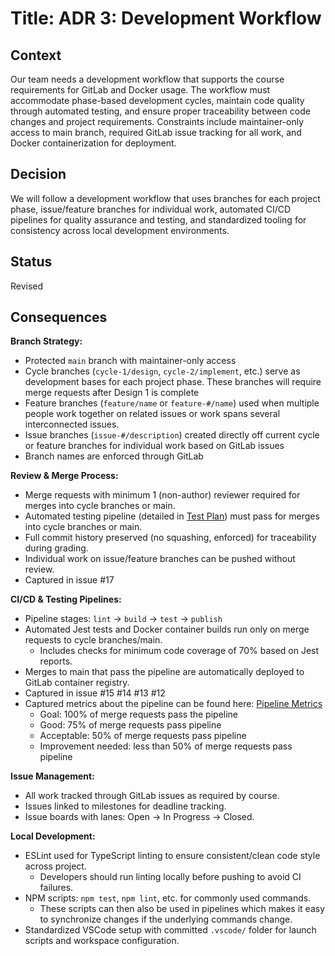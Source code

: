 # Title: ADR 3: Development Workflow

## Context
Our team needs a development workflow that supports the course requirements for GitLab and Docker usage. The workflow must accommodate phase-based development cycles, maintain code quality through automated testing, and ensure proper traceability between code changes and project requirements. Constraints include maintainer-only access to main branch, required GitLab issue tracking for all work, and Docker containerization for deployment.

## Decision
We will follow a development workflow that uses branches for each project phase, issue/feature branches for individual work, automated CI/CD pipelines for quality assurance and testing, and standardized tooling for consistency across local development environments. 

## Status
Revised

## Consequences

**Branch Strategy:**
- Protected `main` branch with maintainer-only access
- Cycle branches (`cycle-1/design`, `cycle-2/implement`, etc.) serve as development bases for each project phase. These branches will require merge requests after Design 1 is complete
- Feature branches (`feature/name` or `feature-#/name`) used when multiple people work together on related issues or work spans several interconnected issues.
- Issue branches (`issue-#/description`) created directly off current cycle or feature branches for individual work based on GitLab issues
- Branch names are enforced through GitLab

**Review & Merge Process:**
- Merge requests with minimum 1 (non-author) reviewer required for merges into cycle branches or main.
- Automated testing pipeline (detailed in [Test Plan](../test-plan.md)) must pass for merges into cycle branches or main.
- Full commit history preserved (no squashing, enforced) for traceability during grading.
- Individual work on issue/feature branches can be pushed without review.
- Captured in issue #17

**CI/CD & Testing Pipelines:**
- Pipeline stages: `lint` $\rightarrow$ `build` $\rightarrow$ `test` $\rightarrow$ `publish`
- Automated Jest tests and Docker container builds run only on merge requests to cycle branches/main.
    - Includes checks for minimum code coverage of 70% based on Jest reports.
- Merges to main that pass the pipeline are automatically deployed to GitLab container registry.
- Captured in issue #15 #14 #13 #12
- Captured metrics about the pipeline can be found here: [Pipeline Metrics](https://gitlab.csc.uvic.ca/courses/2025091/SENG350_COSI/teams/group_1_proj/-/pipelines/charts?chart=pipelines)
    * Goal: 100% of merge requests pass the pipeline
    * Good: 75% of merge requests pass pipeline
    * Acceptable: 50% of merge requests pass pipeline
    * Improvement needed: less than 50% of merge requests pass pipeline

**Issue Management:**
- All work tracked through GitLab issues as required by course.
- Issues linked to milestones for deadline tracking.
- Issue boards with lanes: Open $\rightarrow$ In Progress $\rightarrow$  Closed.

**Local Development:**
- ESLint used for TypeScript linting to ensure consistent/clean code style across project.
    - Developers should run linting locally before pushing to avoid CI failures.
- NPM scripts: `npm test`, `npm lint`, etc. for commonly used commands.
    - These scripts can then also be used in pipelines which makes it easy to synchronize changes if the underlying commands change.
- Standardized VSCode setup with committed `.vscode/` folder for launch scripts and workspace configuration.
